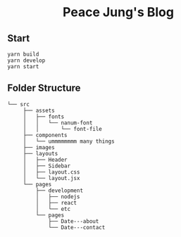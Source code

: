 <h1 align="center">
  Peace Jung's Blog
</h1>


## Start
```
yarn build
yarn develop
yarn start
```



## Folder Structure

```
└── src
     ├── assets
     │   ├── fonts
     │   │   └── nanum-font
     │   │       └── font-file
     ├── components
     │   └── ummmmmmmm many things
     ├── images
     ├── layouts
     │   ├── Header
     │   ├── Sidebar
     │   ├── layout.css
     │   └── layout.jsx
     └── pages
         ├── development
         │   ├── nodejs
         │   ├── react
         │   └── etc
         └── pages
             ├── Date---about
             └── Date---contact
```


